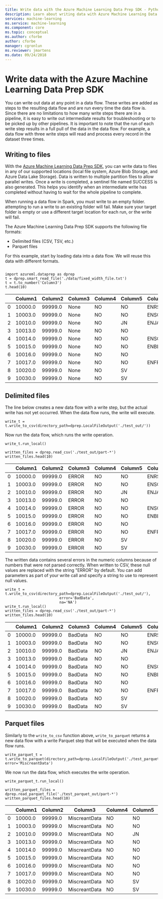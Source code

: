 ```yaml
---
title: Write data with the Azure Machine Learning Data Prep SDK - Python
description: Learn about writing data with Azure Machine Learning Data Prep SDK. You can write out data at any point in a data flow, and to files in any of our supported locations (local file system, Azure Blob Storage, and Azure Data Lake Storage).
services: machine-learning
ms.service: machine-learning
ms.component: core
ms.topic: conceptual
ms.author: cforbe
author: cforbe
manager: cgronlun
ms.reviewer: jmartens
ms.date: 09/24/2018
---
```

# Write data with the Azure Machine Learning Data Prep SDK
You can write out data at any point in a data flow. These writes are added as steps to the resulting data flow and are run every time the data flow is. Since there are no limitations to how many write steps there are in a pipeline, it is easy to write out intermediate results for troubleshooting or to be picked up by other pipelines. It is important to note that the run of each write step results in a full pull of the data in the data flow. For example, a data flow with three write steps will read and process every record in the dataset three times.

## Writing to files
With the [Azure Machine Learning Data Prep SDK](https://docs.microsoft.com/python/api/overview/azure/dataprep?view=azure-dataprep-py), you can write data to files in any of our supported locations (local file system, Azure Blob Storage, and Azure Data Lake Storage). Data is written to multiple partition files to allow parallel writes. Once a write is completed, a sentinel file named SUCCESS is also generated. This helps you identify when an intermediate write has completed without having to wait for the whole pipeline to complete.

When running a data flow in Spark, you must write to an empty folder. attempting to run a write to an existing folder will fail. Make sure your target folder is empty or use a different target location for each run, or the write will fail.

The Azure Machine Learning Data Prep SDK supports the following file formats:
-	Delimited files (CSV, TSV, etc.)
-	Parquet files

For this example, start by loading data into a data flow. We will reuse this data with different formats.

```

import azureml.dataprep as dprep
t = dprep.smart_read_file('./data/fixed_width_file.txt')
t = t.to_number('Column3')
t.head(10)
```   

|   |  Column1 |	Column2	| Column3 |	Column4	 |Column5	| Column6 |	Column7	| Column8 |	Column9 |
| -------- |  -------- | -------- | -------- |  -------- |  -------- |  -------- |  -------- |  -------- |  -------- |
| 0 |	10000.0	|	99999.0	|	None|		NO|		NO	|	ENRS	|NaN	|	NaN	|	NaN|	
|	1|		10003.0	|	99999.0	|	None|		NO|		NO	|	ENSO|		NaN|		NaN	|NaN|	
|	2|	10010.0|	99999.0|	None|	NO|	JN|	ENJA|	70933.0|	-8667.0	|90.0|
|3|	10013.0|	99999.0|	None|	NO|	NO|	|	NaN|	NaN|	NaN|
|4|	10014.0|	99999.0|	None|	NO|	NO|	ENSO|	59783.0|	5350.0|	500.0|
|5|	10015.0|	99999.0|	None|	NO|	NO|	ENBL|	61383.0|	5867.0|	3270.0|
|6|	10016.0	|99999.0|	None|	NO|	NO|		|64850.0|	11233.0|	140.0|
|7|	10017.0|	99999.0|	None|	NO|	NO|	ENFR|	59933.0|	2417.0|	480.0|
|8|	10020.0|	99999.0|	None|	NO|	SV|		|80050.0|	16250.0|	80.0|
|9|	10030.0|	99999.0|	None|	NO|	SV|		|77000.0|	15500.0|	120.0|

## Delimited files
The line below creates a new data flow with a write step, but the actual write has not yet occurred. When the data flow runs, the write will execute.

```
write_t = t.write_to_csv(directory_path=dprep.LocalFileOutput('./test_out/'))
```
Now run the data flow, which runs the write operation.
```
write_t.run_local()

written_files = dprep.read_csv('./test_out/part-*')
written_files.head(10)
```
|   |  Column1 |    Column2 | Column3 | Column4  |Column5   | Column6 | Column7 | Column8 | Column9 |
| -------- |  -------- | -------- | -------- |  -------- |  -------- |  -------- |  -------- |  -------- |  -------- |
| 0 |   10000.0 |   99999.0 |   ERROR |       NO|     NO  |   ENRS    |ERROR    |   ERROR |   ERROR|    
|   1|      10003.0 |   99999.0 |   ERROR |       NO|     NO  |   ENSO|       ERROR|        ERROR |ERROR|   
|   2|  10010.0|    99999.0|    ERROR |   NO| JN| ENJA|   70933.0|    -8667.0 |90.0|
|3| 10013.0|    99999.0|    ERROR |   NO| NO| |   ERROR|    ERROR|    ERROR|
|4| 10014.0|    99999.0|    ERROR |   NO| NO| ENSO|   59783.0|    5350.0| 500.0|
|5| 10015.0|    99999.0|    ERROR |   NO| NO| ENBL|   61383.0|    5867.0| 3270.0|
|6| 10016.0 |99999.0|   ERROR |   NO| NO|     |64850.0|   11233.0|    140.0|
|7| 10017.0|    99999.0|    ERROR |   NO| NO| ENFR|   59933.0|    2417.0| 480.0|
|8| 10020.0|    99999.0|    ERROR |   NO| SV|     |80050.0|   16250.0|    80.0|
|9| 10030.0|    99999.0|    ERROR |   NO| SV|     |77000.0|   15500.0|    120.0|

The written data contains several errors in the numeric columns because of numbers that were not parsed correctly. When written to CSV, these null values are replaced with the string "ERROR" by default. You can add parameters as part of your write call and specify a string to use to represent null values.

```
write_t = t.write_to_csv(directory_path=dprep.LocalFileOutput('./test_out/'), 
                         error='BadData',
                         na='NA')
write_t.run_local()
written_files = dprep.read_csv('./test_out/part-*')
written_files.head(10)
```
|   |  Column1 |    Column2 | Column3 | Column4  |Column5   | Column6 | Column7 | Column8 | Column9 |
| -------- |  -------- | -------- | -------- |  -------- |  -------- |  -------- |  -------- |  -------- |  -------- |
| 0 |   10000.0 |   99999.0 |   BadData |       NO|     NO  |   ENRS    |BadData    |   BadData |   BadData|    
|   1|      10003.0 |   99999.0 |   BadData |       NO|     NO  |   ENSO|       BadData|        BadData |BadData|   
|   2|  10010.0|    99999.0|    BadData |   NO| JN| ENJA|   70933.0|    -8667.0 |90.0|
|3| 10013.0|    99999.0|    BadData |   NO| NO| |   BadData|    BadData|    BadData|
|4| 10014.0|    99999.0|    BadData |   NO| NO| ENSO|   59783.0|    5350.0| 500.0|
|5| 10015.0|    99999.0|    BadData |   NO| NO| ENBL|   61383.0|    5867.0| 3270.0|
|6| 10016.0 |99999.0|   BadData |   NO| NO|     |64850.0|   11233.0|    140.0|
|7| 10017.0|    99999.0|    BadData |   NO| NO| ENFR|   59933.0|    2417.0| 480.0|
|8| 10020.0|    99999.0|    BadData |   NO| SV|     |80050.0|   16250.0|    80.0|
|9| 10030.0|    99999.0|    BadData |   NO| SV|     |77000.0|   15500.0|    120.0|
## Parquet files

 Similarly to the `write_to_csv` function above, `write_to_parquet` returns a new data flow with a write Parquet step that will be executed when the data flow runs.

```
write_parquet_t = t.write_to_parquet(directory_path=dprep.LocalFileOutput('./test_parquet_out/'),
error='MiscreantData')
```
 We now run the data flow, which executes the write operation.

```
write_parquet_t.run_local()

written_parquet_files = dprep.read_parquet_file('./test_parquet_out/part-*')
written_parquet_files.head(10)
```
|   |  Column1 |    Column2 | Column3 | Column4  |Column5   | Column6 | Column7 | Column8 | Column9 |
| -------- |  -------- | -------- | -------- |  -------- |  -------- |  -------- |  -------- |  -------- |  -------- |
| 0 |   10000.0 |   99999.0 |   MiscreantData |       NO|     NO  |   ENRS    |MiscreantData    |   MiscreantData |   MiscreantData|    
|   1|      10003.0 |   99999.0 |   MiscreantData |       NO|     NO  |   ENSO|       MiscreantData|        MiscreantData |MiscreantData|   
|   2|  10010.0|    99999.0|    MiscreantData |   NO| JN| ENJA|   70933.0|    -8667.0 |90.0|
|3| 10013.0|    99999.0|    MiscreantData |   NO| NO| |   MiscreantData|    MiscreantData|    MiscreantData|
|4| 10014.0|    99999.0|    MiscreantData |   NO| NO| ENSO|   59783.0|    5350.0| 500.0|
|5| 10015.0|    99999.0|    MiscreantData |   NO| NO| ENBL|   61383.0|    5867.0| 3270.0|
|6| 10016.0 |99999.0|   MiscreantData |   NO| NO|     |64850.0|   11233.0|    140.0|
|7| 10017.0|    99999.0|    MiscreantData |   NO| NO| ENFR|   59933.0|    2417.0| 480.0|
|8| 10020.0|    99999.0|    MiscreantData |   NO| SV|     |80050.0|   16250.0|    80.0|
|9| 10030.0|    99999.0|    MiscreantData |   NO| SV|     |77000.0|   15500.0|    120.0|
